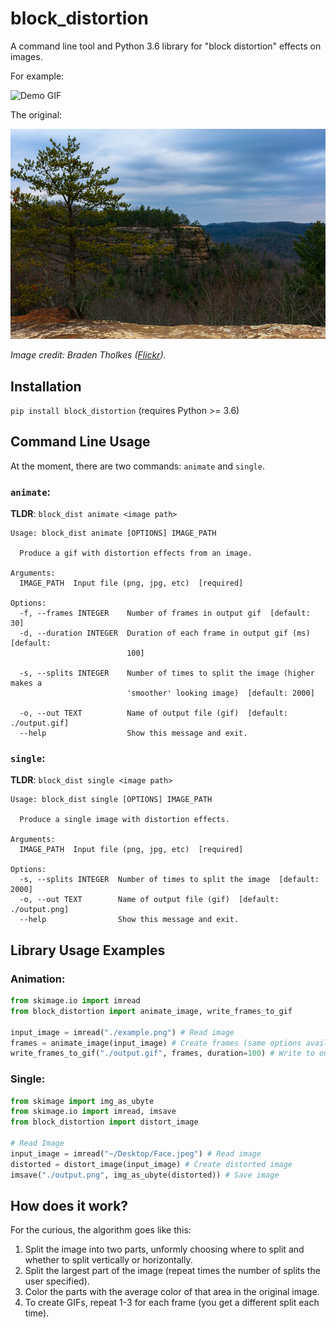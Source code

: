 # block_distortion

A command line tool and Python 3.6 library for "block distortion" effects on images.

For example:

![Demo GIF](./demo.gif)

The original:

![Demo Input](./demo_input.jpg)

_Image credit: Braden Tholkes ([Flickr](https://www.flickr.com/photos/tholkesbraden/))._

## Installation
`pip install block_distortion` (requires Python >= 3.6)

## Command Line Usage
At the moment, there are two commands: `animate` and `single`.

### `animate`:

**TLDR**: `block_dist animate <image path>`

```
Usage: block_dist animate [OPTIONS] IMAGE_PATH

  Produce a gif with distortion effects from an image.

Arguments:
  IMAGE_PATH  Input file (png, jpg, etc)  [required]

Options:
  -f, --frames INTEGER    Number of frames in output gif  [default: 30]
  -d, --duration INTEGER  Duration of each frame in output gif (ms)  [default:
                          100]

  -s, --splits INTEGER    Number of times to split the image (higher makes a
                          'smoother' looking image)  [default: 2000]

  -o, --out TEXT          Name of output file (gif)  [default: ./output.gif]
  --help                  Show this message and exit.
```


### `single`:

**TLDR**: `block_dist single <image path>`

```
Usage: block_dist single [OPTIONS] IMAGE_PATH

  Produce a single image with distortion effects.

Arguments:
  IMAGE_PATH  Input file (png, jpg, etc)  [required]

Options:
  -s, --splits INTEGER  Number of times to split the image  [default: 2000]
  -o, --out TEXT        Name of output file (gif)  [default: ./output.png]
  --help                Show this message and exit.

```

## Library Usage Examples

### Animation:

```python
from skimage.io import imread
from block_distortion import animate_image, write_frames_to_gif

input_image = imread("./example.png") # Read image
frames = animate_image(input_image) # Create frames (same options available as on cmd line)
write_frames_to_gif("./output.gif", frames, duration=100) # Write to output file
```

### Single:
```python
from skimage import img_as_ubyte
from skimage.io import imread, imsave
from block_distortion import distort_image

# Read Image
input_image = imread("~/Desktop/Face.jpeg") # Read image
distorted = distort_image(input_image) # Create distorted image
imsave("./output.png", img_as_ubyte(distorted)) # Save image
```

## How does it work?
For the curious, the algorithm goes like this:

1. Split the image into two parts, unformly choosing where to split and whether to split vertically or horizontally.
2. Split the largest part of the image (repeat times the number of splits the user specified).
3. Color the parts with the average color of that area in the original image.
4. To create GIFs, repeat 1-3 for each frame (you get a different split each time).
